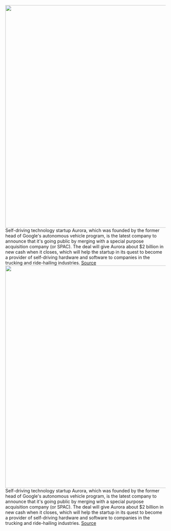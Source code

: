 <img src='https://cdn.vox-cdn.com/thumbor/op-kWx5Ly3xgf2iG36qXaSvOlOs=/0x0:2706x1348/1200x800/filters:focal(1137x458:1569x890)/cdn.vox-cdn.com/uploads/chorus_image/image/69587552/Screen_Shot_2021_07_15_at_2.45.08_PM.0.png' width='700px' /><br/>
Self-driving technology startup Aurora, which was founded by the former head of Google's autonomous vehicle program, is the latest company to announce that it's going public by merging with a special purpose acquisition company (or SPAC). The deal will give Aurora about $2 billion in new cash when it closes, which will help the startup in its quest to become a provider of self-driving hardware and software to companies in the trucking and ride-hailing industries.
<a href='https://www.theverge.com/2021/7/15/22578959/autonomous-vehcile-aurora-spac-merger-reid-hoffman-mark-pincus'> Source <a/><img src='https://cdn.vox-cdn.com/thumbor/op-kWx5Ly3xgf2iG36qXaSvOlOs=/0x0:2706x1348/1200x800/filters:focal(1137x458:1569x890)/cdn.vox-cdn.com/uploads/chorus_image/image/69587552/Screen_Shot_2021_07_15_at_2.45.08_PM.0.png' width='700px' /><br/>
Self-driving technology startup Aurora, which was founded by the former head of Google's autonomous vehicle program, is the latest company to announce that it's going public by merging with a special purpose acquisition company (or SPAC). The deal will give Aurora about $2 billion in new cash when it closes, which will help the startup in its quest to become a provider of self-driving hardware and software to companies in the trucking and ride-hailing industries.
<a href='https://www.theverge.com/2021/7/15/22578959/autonomous-vehcile-aurora-spac-merger-reid-hoffman-mark-pincus'> Source <a/>